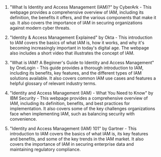 

1. "What Is Identity and Access Management (IAM)?" by CyberArk - This webpage provides a comprehensive overview of IAM, including its definition, the benefits it offers, and the various components that make it up. It also covers the importance of IAM in securing organizations against modern cyber threats.

2. "Identity & Access Management Explained" by Okta - This introduction to IAM covers the basics of what IAM is, how it works, and why it's becoming increasingly important in today's digital age. The webpage also includes a short video that illustrates the concept of IAM.

3. "What is IAM? A Beginner's Guide to Identity and Access Management" by OneLogin - This guide provides a thorough introduction to IAM, including its benefits, key features, and the different types of IAM solutions available. It also covers common IAM use cases and features a helpful glossary of relevant industry terms.

4. "Identity and Access Management (IAM) - What You Need to Know" by IBM Security - This webpage provides a comprehensive overview of IAM, including its definition, benefits, and best practices for implementation. It also covers some of the key challenges organizations face when implementing IAM, such as balancing security with convenience.

5. "Identity and Access Management (IAM) 101" by Gartner - This introduction to IAM covers the basics of what IAM is, its key features and benefits, and some of the key trends in the IAM market. It also covers the importance of IAM in securing enterprise data and maintaining regulatory compliance.
